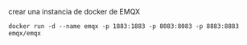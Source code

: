 crear una instancia de docker de EMQX

`docker run -d --name emqx -p 1883:1883 -p 8083:8083 -p 8883:8883 emqx/emqx`